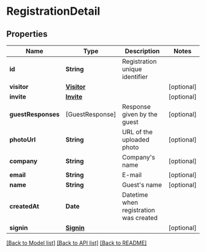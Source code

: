 # RegistrationDetail

## Properties
Name | Type | Description | Notes
------------ | ------------- | ------------- | -------------
**id** | **String** | Registration unique identifier | 
**visitor** | [**Visitor**](Visitor.md) |  | [optional] 
**invite** | [**Invite**](Invite.md) |  | [optional] 
**guestResponses** | [GuestResponse] | Response given by the guest | [optional] 
**photoUrl** | **String** | URL of the uploaded photo | [optional] 
**company** | **String** | Company&#39;s name | [optional] 
**email** | **String** | E-mail | [optional] 
**name** | **String** | Guest&#39;s name | [optional] 
**createdAt** | **Date** | Datetime when registration was created | 
**signin** | [**Signin**](Signin.md) |  | [optional] 

[[Back to Model list]](../README.md#documentation-for-models) [[Back to API list]](../README.md#documentation-for-api-endpoints) [[Back to README]](../README.md)


